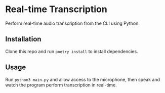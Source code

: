 # Real-time Transcription

Perform real-time audio transcription from the CLI using Python.

## Installation

Clone this repo and run `poetry install` to install dependencies.

## Usage

Run `python3 main.py` and allow access to the microphone, then speak and watch the program perform transcription in real-time.
